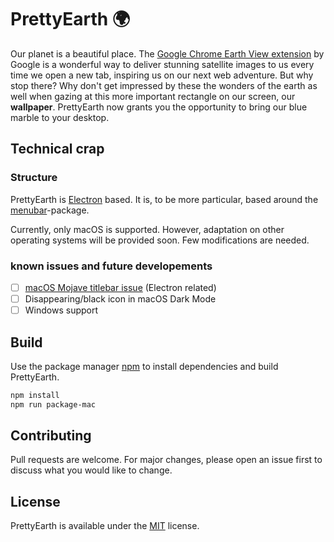 PrettyEarth :earth_africa:
===

Our planet is a beautiful place. The [Google Chrome Earth View extension](https://chrome.google.com/webstore/detail/earth-view-from-google-ea/bhloflhklmhfpedakmangadcdofhnnoh) by Google is a wonderful way to deliver stunning satellite images to us every time we open a new tab, inspiring us on our next web adventure. But why stop there? Why don't get impressed by these the wonders of the earth as well when gazing at this more important rectangle on our screen, our **wallpaper**. PrettyEarth now grants you the opportunity to bring our blue marble to your desktop.

## Technical crap

### Structure

PrettyEarth is [Electron](https://electronjs.org/) based. It is, to be more particular, based around the [menubar](https://www.npmjs.com/package/menubar)-package.

Currently, only macOS is supported. However, adaptation on other operating systems will be provided soon. Few modifications are needed.

### known issues and future developements
- [ ] [macOS Mojave titlebar issue](https://github.com/electron/electron/issues/15008) (Electron related)
- [ ] Disappearing/black icon in macOS Dark Mode
- [ ] Windows support

## Build

Use the package manager [npm](https://www.npmjs.com/) to install dependencies and build PrettyEarth.

```bash
npm install
npm run package-mac
```

## Contributing
Pull requests are welcome. For major changes, please open an issue first to discuss what you would like to change.

## License
PrettyEarth is available under the [MIT](https://choosealicense.com/licenses/mit/) license.
